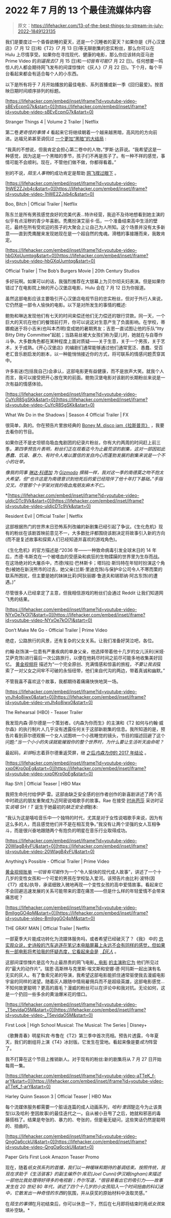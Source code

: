 # 2022 年 7 月的 13 个最佳流媒体内容

> 原文：<https://lifehacker.com/13-of-the-best-things-to-stream-in-july-2022-1849123135>

我们是要度过一个昏昏欲睡的夏天，还是一个沉睡者的夏天？如果你是《开心汉堡店》(7 月 12 日)和《T2》(7 月 13 日)等无聊剧集的忠实粉丝，那么你可以在 Hulu 上尽情享受。如果你在寻找现代、健康的电影，那么你应该转向亚马逊 Prime Video 的*别逼我去*(7 月 15 日)和*一切皆有可能*(7 月 22 日)。任何想要一鸣惊人的人都会期待网飞发布的间谍惊悚片《灰人》(7 月 22 日)。下个月，每个平台看起来都会有适合每个人的小东西。

以下是所有将于 7 月开始播放的最佳电影、系列首播或新一季《回归最爱》。按首映日期时间顺序排列的标题。

 [https://lifehacker.com/embed/inset/iframe?id=youtube-video-sBEvEcpnG7k&start=0](https://lifehacker.com/embed/inset/iframe?id=youtube-video-sBEvEcpnG7k&start=0)

<figcaption class="sc-1ptbguh-0 hxeMec caption">Stranger Things 4 | Volume 2 Trailer | Netflix</figcaption> 

第二卷*更奇怪的事情 4* 看起来它将继续朝着一个越来越黑暗，高风险的方向前进。达福兄弟甚至调侃过 [一个更加“黑暗”的大结局](https://www.ign.com/articles/the-duffer-brothers-expect-a-dark-stranger-things-season-4-finale) :

“我真的不想说，但我肯定会担心第二卷中的人物，”罗斯·达菲说。“我希望这是一种感觉，因为这是一个黑暗的季节，孩子们不再是孩子了。有一种不祥的感觉，事情可能不会顺利。现在，不管他们做不做，你都得看着。”

别的不说，*陌生人事物*的成功肯定是帮助 [网飞撑过眼下](https://gizmodo.com/netflix-cuts-300-more-staff-amid-ongoing-financial-stru-1849101160) 。

 [https://lifehacker.com/embed/inset/iframe?id=youtube-video-1hWE2ZJxb4c&start=0](https://lifehacker.com/embed/inset/iframe?id=youtube-video-1hWE2ZJxb4c&start=0)

<figcaption class="sc-1ptbguh-0 hxeMec caption">Boo, Bitch | Official Trailer | Netflix</figcaption> 

陈东兰是所有男孩感觉良好的完美代表...特许经营，我迫不及待地想看到她主演的似乎有点淫秽的青少年喜剧。秃鹰扮演艾丽卡·伍，一个准备结束高中生活的壁花，最终在所有受欢迎的孩子的大聚会上让自己为人所知。这个场景并没有太多新意——直到秃鹰醒来发现她现在是一个超自然的鬼魂。滑稽的事接踵而来，我敢肯定。

 [https://lifehacker.com/embed/inset/iframe?id=youtube-video-hbGXqUumtqg&start=0](https://lifehacker.com/embed/inset/iframe?id=youtube-video-hbGXqUumtqg&start=0)

<figcaption class="sc-1ptbguh-0 hxeMec caption">Official Trailer | The Bob’s Burgers Movie | 20th Century Studios</figcaption> 

多好玩啊。如果可以的话，我强烈推荐在大银幕上为贝尔彻夫妇表演。但是如果你错过了在电影院上映的开心汉堡店电影，Hulu 会在 7 月 12 日为你报道。

虽然这部电影应该主要吸引开心汉堡店电视节目的忠实粉丝，但对于外行人来说，它仍然是一部令人愉快的电影。以下是对所发生的事情的概述:

鲍勃和琳达发现他们有七天的时间来偿还他们无力偿还的银行贷款。同一天，一个巨大的天坑在他们的餐馆前打开，你可以说这对生意产生了负面影响。在学校，蒂娜痴迷于将小吉米(也叫本杰明)变成她的暑期男友；吉恩一直试图让他的乐队“Itty Bitty Ditty Committee”起航；当路易丝被大女孩们称为婴儿时，她就在与自尊作斗争。大多数角色都在某种程度上面对质疑——关于生意，关于一个男孩，关于艺术，关于成熟。《开心汉堡店》的编剧们通常能够通过他们通常宽泛、愚蠢、受百老汇音乐剧启发的剧本，以一种能悄悄接近你的方式，将可联系的情感问题贯穿其中。

许多影迷(包括我自己)会承认，这部电影更有益健康，而不是放声大笑。就我个人而言，我可以接受把开心放在笑的前面。鲍勃汉堡电影对该剧的长期粉丝来说是一次有益的情感体验。

 [https://lifehacker.com/embed/inset/iframe?id=youtube-video-CuYcR8SgSKk&start=0](https://lifehacker.com/embed/inset/iframe?id=youtube-video-CuYcR8SgSKk&start=0)

<figcaption class="sc-1ptbguh-0 hxeMec caption">What We Do in the Shadows | Season 4 Official Trailer | FX</figcaption> 

很简单，真的。你在预告片里放经典的 [Boney M. disco jam《拉斯普京》](https://www.youtube.com/watch?v=16y1AkoZkmQ) ，我要去看你的节目。

如果你还不是史坦顿岛吸血鬼剧团的纪录片粉丝，你有大约两周的时间赶上前三季[](https://gizmodo.com/what-we-do-in-the-shadows-fx-hulu-harvey-guillen-matt-b-1849025425)*。第四季预告片表明，粉丝们正在观看迄今为止最荒谬的剧集，这对一部因如此愚蠢、饥渴、暴力、有时令人难以置信的发自内心而蓬勃发展的剧集来说是一个不小的壮举。*

*像我的同事 [琳达·科德加](https://twitter.com/lincodega?lang=en) 为 [Gizmodo](https://gizmodo.com/what-we-do-in-the-shadows-season-4-fx-hulu-jermaine-cle-1849098717) 撰稿一样，我对这一季的南德莫之吻不抱太大希望，但“也许这是为南德意识到他死后的爱已经陪伴了他十年打下基础。”手指交叉。尽管那个十字架对我的吸血鬼朋友麻木不仁。*

 *[https://lifehacker.com/embed/inset/iframe?id=youtube-video-uIdjcDTc9Vk&start=0](https://lifehacker.com/embed/inset/iframe?id=youtube-video-uIdjcDTc9Vk&start=0)

<figcaption class="sc-1ptbguh-0 hxeMec caption">Resident Evil | Official Trailer | Netflix</figcaption> 

这部根据热门的世界末日恐怖系列改编的新剧集已经引起了争议。《生化危机》现有的粉丝在该剧首映前意见不一，大多数批评都围绕该剧决定将故事引入新的方向(而不是复述故事和探索人们已经知道并喜欢的游戏角色)。

《生化危机》的官方描述是:“2036 年——一种致命病毒引发全球末日的 14 年后，杰德·韦斯克在一个被嗜血的受感染和疯狂的生物蹂躏的世界里为生存而战。在这场绝对的大屠杀中，杰德(埃拉·巴林斯卡；塔玛拉·斯玛特在年轻时扮演这个角色)被她在新浣熊市的过去，她父亲(兰斯·里迪克饰)与保护伞公司令人不寒而栗的联系所困扰，但主要是她的妹妹比莉(阿狄丽娜·鲁道夫和锡耶纳·阿古东饰)的遭遇。)”

尽管很多人已经拿定了主意，但我相信游戏的粉丝们会通过 Reddit 让我们知道网飞秀的结果。

 [https://lifehacker.com/embed/inset/iframe?id=youtube-video-NYxOe7kOl7I&start=0](https://lifehacker.com/embed/inset/iframe?id=youtube-video-NYxOe7kOl7I&start=0)

<figcaption class="sc-1ptbguh-0 hxeMec caption">Don’t Make Me Go - Official Trailer | Prime Video</figcaption> 

绝症，公路旅行的风景，还有复杂的父女关系。让我们准备好哭泣吧，各位。

约翰·赵饰演一位患有严重疾病的单身父亲，他选择带着他十几岁的女儿沃利(米娅·艾萨克饰)进行最后一次公路旅行，以便在他耗尽时间之前尽可能多地收集美好回忆。 [黄金视频将](https://youtu.be/NYxOe7kOl7I) 描述为“一个完全原创、充满情感和惊喜的旅程，*不要让我去*探索了一对父女之间牢不可破的永恒纽带，他们来自代沟的两边，带着真诚和幽默。”

不管我喜不喜欢这个故事，我都期待着痛痛快快地哭一场。

 [https://lifehacker.com/embed/inset/iframe?id=youtube-video-vnJh4o8iwx0&start=0](https://lifehacker.com/embed/inset/iframe?id=youtube-video-vnJh4o8iwx0&start=0)

<figcaption class="sc-1ptbguh-0 hxeMec caption">The Rehearsal (HBO) - Teaser Trailer</figcaption> 

我发现内森·菲尔德是一个策划者。《内森为你而生》的主演和《T2 如何与约翰·威尔森》的执行制片人几乎没有透露任何关于这部新剧集的信息。我所知道的是，预告片看到菲尔德观察一个女人试图哄一个小孩睡觉的镜头，节目的描述回避了这个问题:“*当一个小小的失误就能摧毁你的整个世界时，为什么要让生活听天由命呢？*

最起码，*彩排*标志着菲尔德重返荧屏，继 [之后*内森为你*的 2017 年结论](https://pitchfork.com/news/nathan-for-you-coming-to-an-end/) 。

 [https://lifehacker.com/embed/inset/iframe?id=youtube-video-xxp0Krp0pEg&start=0](https://lifehacker.com/embed/inset/iframe?id=youtube-video-xxp0Krp0pEg&start=0)

<figcaption class="sc-1ptbguh-0 hxeMec caption">Rap Sh!t | Official Teaser | HBO Max</figcaption> 

我把生命托付给伊萨·雷。这部由缺乏安全感的创作者创作的新喜剧讲述了两个高中时疏远的朋友重聚成为迈阿密说唱歌手的故事。Rae 在接受 [时尚芭莎](https://www.harpersbazaar.com/culture/film-tv/a39818691/first-look-hbo-rap-shit-cast-issa-rae-interview/) 采访时证实*说唱 SH！T* 诞生于她最初的*缺乏安全感*剧本:

“我认为这是嘻哈音乐中一个独特的时代，尤其是对于女性说唱歌手来说，因为有这么多的人，而且感觉他们并不是在相互竞争。”我没有让两个坚强的女人互相争斗，而是很兴奋地跟随两个有抱负的明星在音乐行业取得成功。

 [https://lifehacker.com/embed/inset/iframe?id=youtube-video-20WlagB4vFU&start=0](https://lifehacker.com/embed/inset/iframe?id=youtube-video-20WlagB4vFU&start=0)

<figcaption class="sc-1ptbguh-0 hxeMec caption">Anything’s Possible - Official Trailer | Prime Video</figcaption> 

[黄金视频账单](https://youtu.be/20WlagB4vFU) *一切皆有可能*作为一个“令人愉快的现代成人故事”，讲述了一个十几岁的变性女孩和一个可爱的男孩在学校坠入爱河。该预告片由比利·波特(因《T7》成名)执导，承诺细致入微地再现一个变性女孩的高中爱情故事。看起来它不会回避迅速发展的关系可能带来的潜在痛苦——但是什么样的年轻爱情不会带来痛苦呢？

 [https://lifehacker.com/embed/inset/iframe?id=youtube-video-BmllggGO4pM&start=0](https://lifehacker.com/embed/inset/iframe?id=youtube-video-BmllggGO4pM&start=0)

<figcaption class="sc-1ptbguh-0 hxeMec caption">THE GRAY MAN | Official Trailer | Netflix</figcaption> 

一部夏季大片能成功转化为流媒体服务吗，或者希望已经破灭了？《我》 中的 [忠实观众说，史诗般的汽车追逐在笔记本电脑屏幕上永远不会有同样的感觉，但如果有一部电影将考验我的怀疑态度，它看起来会是](https://www.youtube.com/watch?v=KiEeIxZJ9x0) [*【灰人*](https://www.youtube.com/watch?v=BmllggGO4pM) 。

这部间谍惊悚片是迄今为止最昂贵的网飞电影[，电影](https://www.indiewire.com/2020/07/gray-man-russo-bros-most-expensive-netflix-film-1234574707/) [的主演称它为](https://www.indiewire.com/2022/06/rege-jean-page-physically-shook-the-gray-man-1234735320/) 他们所见过的“最大的动作片”。瑞恩·高斯林与克里斯·埃文斯和安娜·德·阿玛斯一起出演有名无实的灰人。有了鲁索兄弟的导演，我希望这部电影能抓住通常驱使我去漫威电影宇宙的同样的渴望。随着灰人跟随中情局雇佣兵而不是超级英雄，这部电影感觉...不知何故更聪明？更高的眉毛？漫威的粉丝可以在评论中和我对抗。无论如何，这是一个扔回一些多余的黄油爆米花的借口。

 [https://lifehacker.com/embed/inset/iframe?id=youtube-video-_T5evidaO5M&start=0](https://lifehacker.com/embed/inset/iframe?id=youtube-video-_T5evidaO5M&start=0)

<figcaption class="sc-1ptbguh-0 hxeMec caption">First Look | High School Musical: The Musical: The Series | Disney+</figcaption> 

《歌舞青春》明星科宾·布鲁在《T2》第三季中首次亮相。预告片透露，今年夏天，我们的剧组将上演《T4》冰封版。它发生在营地。看起来像是要*成为*阵营了。

我不打算在这个节目上推销新人。对于现有的粉丝:新的剧集将从 7 月 27 日开始每周一集。

 [https://lifehacker.com/embed/inset/iframe?id=youtube-video-aTTeK_f-arY&start=0](https://lifehacker.com/embed/inset/iframe?id=youtube-video-aTTeK_f-arY&start=0)

<figcaption class="sc-1ptbguh-0 hxeMec caption">Harley Quinn Season 3 | Official Teaser | HBO Max</figcaption> 

每个流媒体服务都需要一个脏话连篇的成人动画系列，*哈利·奎因*是迄今为止该类型(以及哈利·奎因故事)的最佳迭代之一。自从被小丑甩了之后，她就和邪恶的毒藤搭档了。结果是夸张的、暴力的、夸张的，但是毫无疑问，这些笑话仍然是聪明的、扭曲的。

 [https://lifehacker.com/embed/inset/iframe?id=youtube-video-QngOa6cckUI&start=0](https://lifehacker.com/embed/inset/iframe?id=youtube-video-QngOa6cckUI&start=0)

<figcaption class="sc-1ptbguh-0 hxeMec caption">Paper Girls First Look Amazon Teaser Promo</figcaption> 

现在，随着*纸女孩系列的首播，*我们以一种暧昧和期待的基调结束。按照传统，我现在求助于《生活骇客》的副主编乔尔·库尼(Joel Cunni)伊汉姆(ngham)来描述一部他比我处理得好得多的电视剧；乔尔写道，“很容易看出它的吸引力——故事发生在 20 世纪 80 年代，讲述了四个十几岁的小女孩陷入一个时间扭曲的科幻迷中，它散发出一种*奇怪的东西*的氛围，并从获奖的原始材料中汲取灵感。”

在*陌生的事情*在月初结束后，你可以休息一下，然后在七月即将结束时用*纸女孩*来填补空缺。*